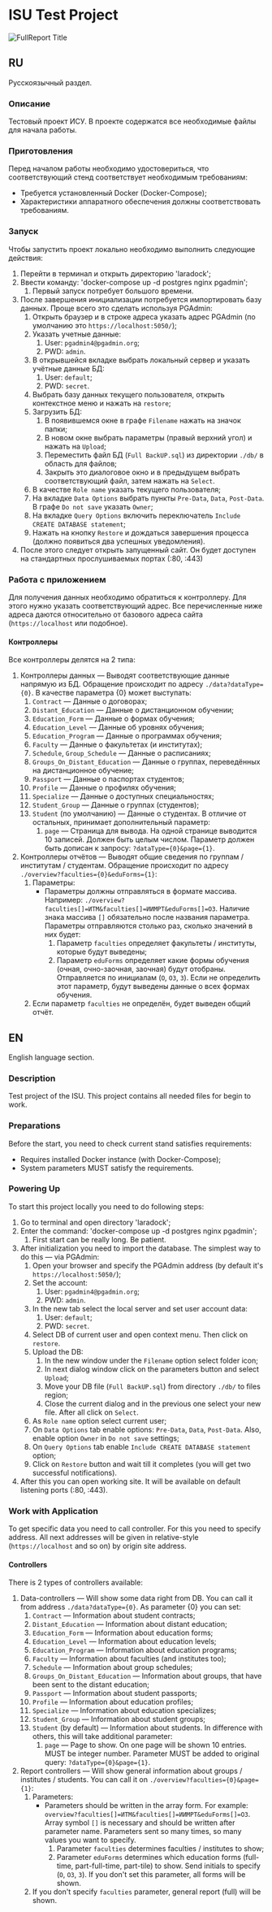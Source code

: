 # ISU Test Project

![FullReport Title](https://github.com/Template0Dev/ISU-Test-Project/assets/148116566/b7e9fda4-9bbe-441a-8bd8-1f94d4e9f0c8)

## RU

Русскоязычный раздел.

### Описание

Тестовый проект ИСУ.
В проекте содержатся все необходимые файлы для начала работы.

### Приготовления

Перед началом работы необходимо удостовериться, что соответствующий стенд соответствует необходимым требованиям:

* Требуется установленный Docker (Docker-Compose);
* Характеристики аппаратного обеспечения должны соответствовать требованиям.

### Запуск

Чтобы запустить проект локально необходимо выполнить следующие действия:

1. Перейти в терминал и открыть директорию 'laradock';
2. Ввести команду: 'docker-compose up -d postgres nginx pgadmin';
    1. Первый запуск потребует большого времени.
3. После завершения инициализации потребуется импортировать базу данных. Проще всего это сделать используя PGAdmin:
   1. Открыть браузер и в строке адреса указать адрес PGAdmin (по умолчанию это `https://localhost:5050/`);
   2. Указать учетные данные:
      1. User: `pgadmin4@pgadmin.org`;
      2. PWD: `admin`.
   3. В открывшейся вкладке выбрать локальный сервер и указать учётные данные БД:
      1. User: `default`;
      2. PWD: `secret`.
   4. Выбрать базу данных текущего пользователя, открыть контекстное меню и нажать на `restore`;
   5. Загрузить БД:
      1. В появившемся окне в графе `Filename` нажать на значок папки;
      2. В новом окне выбрать параметры (правый верхний угол) и нажать на `Upload`;
      3. Переместить файл БД (`Full BackUP.sql`) из директории `./db/` в область для файлов;
      4. Закрыть это диалоговое окно и в предыдущем выбрать соответствующий файл, затем нажать на `Select`.
   6. В качестве `Role name` указать текущего пользователя;
   7. На вкладке `Data Options` выбрать пункты `Pre-Data`, `Data`, `Post-Data`. В графе `Do not save` указать `Owner`;
   8. На вкладке `Query Options` включить переключатель `Include CREATE DATABASE statement`;
   9. Нажать на кнопку `Restore` и дождаться завершения процесса (должно появиться два успешных уведомления).
4. После этого следует открыть запущенный сайт. Он будет доступен на стандартных прослушиваемых портах (:80, :443)

### Работа с приложением

Для получения данных необходимо обратиться к контроллеру. Для этого нужно указать соответствующий адрес.
Все перечисленные ниже адреса даются относительно от базового адреса сайта (`https://localhost` или подобное).

#### Контроллеры

Все контроллеры делятся на 2 типа:

1. Контроллеры данных — Выводят соответствующие данные напрямую из БД. Обращение происходит по адресу `./data?dataType={0}`. В качестве параметра {0} может выступать:
   1. `Contract` — Данные о договорах;
   2. `Distant_Education` — Данные о дистанционном обучении;
   3. `Education_Form` — Данные о формах обучения;
   4. `Education_Level` — Данные об уровнях обучения;
   5. `Education_Program` — Данные о программах обучения;
   6. `Faculty` — Данные о факультетах (и институтах);
   7. `Schedule`, `Group_Schedule` — Данные о расписаниях;
   8. `Groups_On_Distant_Education` — Данные о группах, переведённых на дистанционное обучение;
   9. `Passport` — Данные о паспортах студентов;
   10. `Profile` — Данные о профилях обучения;
   11. `Specialize` — Данные о доступных специальностях;
   12. `Student_Group` — Данные о группах (студентов);
   13. `Student` (по умолчанию) — Данные о студентах. В отличие от остальных, принимает дополнительный параметр:
       1. `page` — Страница для вывода. На одной странице выводится 10 записей. Должен быть целым числом. Параметр должен быть дописан к запросу: `?dataType={0}&page={1}`.
2. Контроллеры отчётов — Выводят общие сведения по группам / институтам / студентам. Обращение происходит по адресу `./overview?faculties={0}&eduForms={1}`:
   1. Параметры:
      * Параметры должны отправляться в формате массива. Например: `./overview?faculties[]=ИТМ&faculties[]=ИИМРТ&eduForms[]=ОЗ`. Наличие знака массива `[]` обязательно после названия параметра. Параметры отправляются столько раз, сколько значений в них будет:
        1. Параметр `faculties` определяет факультеты / институты, которые будут выведены;
        2. Параметр `eduForms` определяет какие формы обучения (очная, очно-заочная, заочная) будут отобраны. Отправляется по инициалам (`О`, `ОЗ`, `З`). Если не определить этот параметр, будут выведены данные о всех формах обучения.
   2. Если параметр `faculties` не определён, будет выведен общий отчёт.

## EN

English language section.

### Description

Test project of the ISU.
This project contains all needed files for begin to work.

### Preparations

Before the start, you need to check current stand satisfies requirements:

* Requires installed Docker instance (with Docker-Compose);
* System parameters MUST satisfy the requirements.

### Powering Up

To start this project locally you need to do following steps:

1. Go to terminal and open directory 'laradock';
2. Enter the command: 'docker-compose up -d postgres nginx pgadmin';
   1. First start can be really long. Be patient.
3. After initialization you need to import the database. The simplest way to do this — via PGAdmin:
   1. Open your browser and specify the PGAdmin address (by default it's `https://localhost:5050/`);
   2. Set the account:
      1. User: `pgadmin4@pgadmin.org`;
      2. PWD: `admin`.
   3. In the new tab select the local server and set user account data:
      1. User: `default`;
      2. PWD: `secret`.
   4. Select DB of current user and open context menu. Then click on `restore`.
   5. Upload the DB:
      1. In the new window under the `Filename` option select folder icon;
      2. In next dialog window click on the parameters button and select `Upload`;
      3. Move your DB file (`Full BackUP.sql`) from directory `./db/` to files region;
      4. Close the current dialog and in the previous one select your new file. After all click on `Select`.
   6. As `Role name` option select current user;
   7. On `Data Options` tab enable options: `Pre-Data`, `Data`, `Post-Data`. Also, enable option `Owner` in `Do not save` settings;
   8. On `Query Options` tab enable `Include CREATE DATABASE statement` option;
   9. Click on `Restore` button and wait till it completes (you will get two successful notifications).
4. After this you can open working site. It will be available on default listening ports (:80, :443).

### Work with Application

To get specific data you need to call controller. For this you need to specify address.
All next addresses will be given in relative-style (`https://localhost` and so on) by origin site address.

#### Controllers

There is 2 types of controllers available:

1. Data-controllers — Will show some data right from DB. You can call it from address `./data?dataType={0}`. As parameter {0} you can set:
   1. `Contract` — Information about student contracts;
   2. `Distant_Education` — Information about distant education;
   3. `Education_Form` — Information about education forms;
   4. `Education_Level` — Information about education levels;
   5. `Education_Program` — Information about education programs;
   6. `Faculty` — Information about faculties (and institutes too);
   7. `Schedule` — Information about group schedules;
   8. `Groups_On_Distant_Education` — Information about groups, that have been sent to the distant education;
   9. `Passport` — Information about student passports;
   10. `Profile` — Information about education profiles;
   11. `Specialize` — Information about education specializes;
   12. `Student_Group` — Information about student groups;
   13. `Student` (by default) — Information about students. In difference with others, this will take additional parameter:
       1. `page` — Page to show. On one page will be shown 10 entries. MUST be integer number. Parameter MUST be added to original query: `?dataType={0}&page={1}`.
2. Report controllers — Will show general information about groups / institutes / students. You can call it on `./overview?faculties={0}&page={1}`:
   1. Parameters:
      * Parameters should be written in the array form. For example: `overview?faculties[]=ИТМ&faculties[]=ИИМРТ&eduForms[]=ОЗ`. Array symbol `[]` is necessary and should be written after parameter name. Parameters sent so many times, so many values you want to specify.
        1. Parameter `faculties` determines faculties / institutes to show;
        2. Parameter `eduForms` determines which education forms (full-time, part-full-time, part-tile) to show. Send initials to specify (`О`, `ОЗ`, `З`). If you don't set this parameter, all forms will be shown.
   2. If you don't specify `faculties` parameter, general report (full) will be shown.
